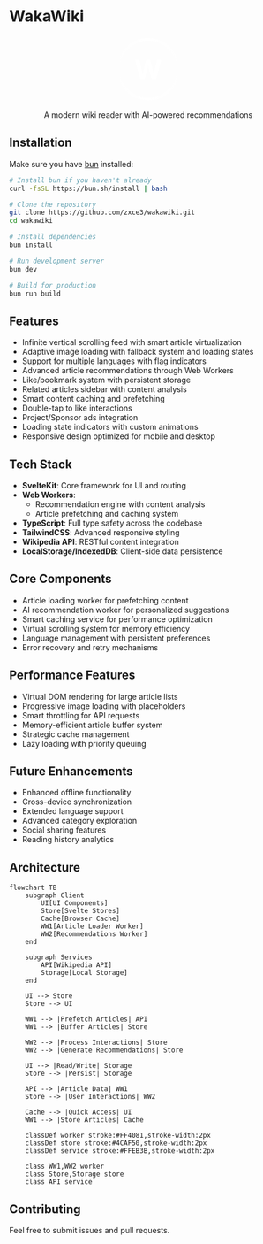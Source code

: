 # WakaWiki

<div align="center">
  <svg width="120" height="120" viewBox="0 0 100 100">
    <defs>
      <linearGradient id="logoGradient" x1="0%" y1="0%" x2="100%" y2="0%">
        <stop offset="0%" style="stop-color:#ffffff;stop-opacity:0.2" />
        <stop offset="50%" style="stop-color:#ffffff;stop-opacity:1" />
        <stop offset="100%" style="stop-color:#ffffff;stop-opacity:0.2" />
      </linearGradient>
    </defs>
    <circle cx="50" cy="50" r="45" fill="none" stroke="url(#logoGradient)" stroke-width="4"/>
    <text x="50" y="65" text-anchor="middle" fill="white" style="font-size: 40px; font-weight: bold;">W</text>
  </svg>

  <p>A modern wiki reader with AI-powered recommendations</p>
</div>

## Installation

Make sure you have [bun](https://bun.sh) installed:

```bash
# Install bun if you haven't already
curl -fsSL https://bun.sh/install | bash

# Clone the repository
git clone https://github.com/zxce3/wakawiki.git
cd wakawiki

# Install dependencies
bun install

# Run development server
bun dev

# Build for production
bun run build
```

## Features
- Infinite vertical scrolling feed with smart article virtualization
- Adaptive image loading with fallback system and loading states
- Support for multiple languages with flag indicators
- Advanced article recommendations through Web Workers
- Like/bookmark system with persistent storage
- Related articles sidebar with content analysis
- Smart content caching and prefetching
- Double-tap to like interactions
- Project/Sponsor ads integration
- Loading state indicators with custom animations
- Responsive design optimized for mobile and desktop

## Tech Stack
- **SvelteKit**: Core framework for UI and routing
- **Web Workers**: 
  - Recommendation engine with content analysis
  - Article prefetching and caching system
- **TypeScript**: Full type safety across the codebase
- **TailwindCSS**: Advanced responsive styling
- **Wikipedia API**: RESTful content integration
- **LocalStorage/IndexedDB**: Client-side data persistence

## Core Components
- Article loading worker for prefetching content
- AI recommendation worker for personalized suggestions
- Smart caching service for performance optimization
- Virtual scrolling system for memory efficiency
- Language management with persistent preferences
- Error recovery and retry mechanisms

## Performance Features
- Virtual DOM rendering for large article lists
- Progressive image loading with placeholders
- Smart throttling for API requests
- Memory-efficient article buffer system
- Strategic cache management
- Lazy loading with priority queuing

## Future Enhancements
- Enhanced offline functionality
- Cross-device synchronization
- Extended language support
- Advanced category exploration
- Social sharing features
- Reading history analytics

## Architecture
```mermaid
flowchart TB
    subgraph Client
        UI[UI Components]
        Store[Svelte Stores]
        Cache[Browser Cache]
        WW1[Article Loader Worker]
        WW2[Recommendations Worker]
    end

    subgraph Services
        API[Wikipedia API]
        Storage[Local Storage]
    end

    UI --> Store
    Store --> UI
    
    WW1 --> |Prefetch Articles| API
    WW1 --> |Buffer Articles| Store
    
    WW2 --> |Process Interactions| Store
    WW2 --> |Generate Recommendations| Store
    
    UI --> |Read/Write| Storage
    Store --> |Persist| Storage
    
    API --> |Article Data| WW1
    Store --> |User Interactions| WW2
    
    Cache --> |Quick Access| UI
    WW1 --> |Store Articles| Cache

    classDef worker stroke:#FF4081,stroke-width:2px
    classDef store stroke:#4CAF50,stroke-width:2px
    classDef service stroke:#FFEB3B,stroke-width:2px
    
    class WW1,WW2 worker
    class Store,Storage store
    class API service

```

## Contributing
Feel free to submit issues and pull requests.
